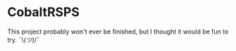 # CobaltRSPS

This project probably won't ever be finished, but I thought it would be fun to try. ¯\\_(ツ)_/¯
